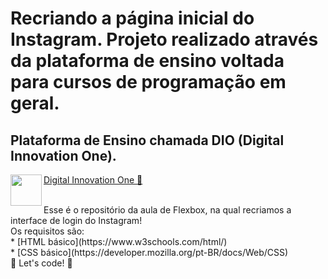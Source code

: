 # Recriando a página inicial do Instagram. Projeto realizado através da plataforma de ensino voltada para cursos de programação em geral.
## Plataforma de Ensino chamada DIO (Digital Innovation One).<br> 
<p><img src="https://github.com/AdennyFernandes/imagens/blob/master/Logo/Logo-Innovation-One-Site.png" width="50" height="50" align="left"> 
<a href="https://digitalinnovation.one/" target="_blank">Digital Innovation One 🚀</a></p><br>
Esse é o repositório da aula de Flexbox, na qual recriamos a interface de login do Instagram! <br>
Os requisitos são:<br>
* [HTML básico](https://www.w3schools.com/html/)<br>
* [CSS básico](https://developer.mozilla.org/pt-BR/docs/Web/CSS)<br>
🚀 Let's code! 🚀

